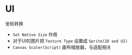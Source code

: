 # UI



坐标转换

* `Set Native Size` 作用
* 对于UI的图片把 `Texture Type` 设置成 `Sprite(2D and UI)`
* `Canvas Scaler(Script)` 画布缩放器，与适配相关


